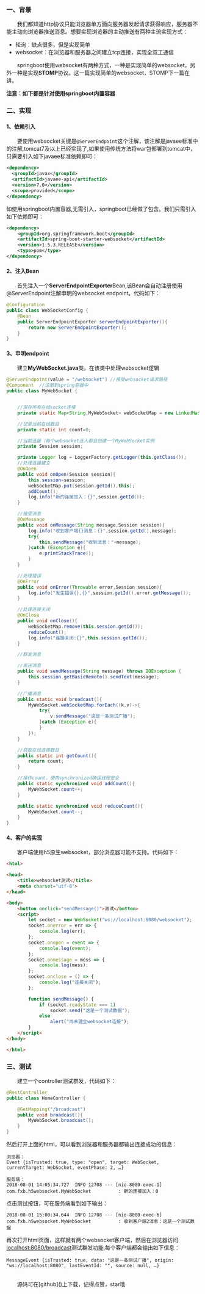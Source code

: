 <h3 id="#一、背景">一、背景</h3>

&emsp;&emsp;我们都知道http协议只能浏览器单方面向服务器发起请求获得响应，服务器不能主动向浏览器推送消息。想要实现浏览器的主动推送有两种主流实现方式：

- 轮询：缺点很多，但是实现简单
- websocket：在浏览器和服务器之间建立tcp连接，实现全双工通信

&emsp;&emsp;springboot使用websocket有两种方式，一种是实现简单的websocket，另外一种是实现**STOMP**协议。这一篇实现简单的websocket，STOMP下一篇在讲。

**注意：如下都是针对使用springboot内置容器**

<h3 id="二、实现">二、实现</h3>

<h4 id="1、依赖引入">1、依赖引入</h4>

&emsp;&emsp;要使用websocket关键是`@ServerEndpoint`这个注解，该注解是javaee标准中的注解,tomcat7及以上已经实现了,如果使用传统方法将war包部署到tomcat中，只需要引入如下javaee标准依赖即可：
```xml
<dependency>
  <groupId>javax</groupId>
  <artifactId>javaee-api</artifactId>
  <version>7.0</version>
  <scope>provided</scope>
</dependency>
```
如使用springboot内置容器,无需引入，springboot已经做了包含。我们只需引入如下依赖即可：
```xml
<dependency>
    <groupId>org.springframework.boot</groupId>
    <artifactId>spring-boot-starter-websocket</artifactId>
    <version>1.5.3.RELEASE</version>
    <type>pom</type>
</dependency>
```

<h4 id="2、注入Bean">2、注入Bean</h4>

&emsp;&emsp;首先注入一个**ServerEndpointExporter**Bean,该Bean会自动注册使用@ServerEndpoint注解申明的websocket endpoint。代码如下：
```java
@Configuration
public class WebSocketConfig {
    @Bean
    public ServerEndpointExporter serverEndpointExporter(){
        return new ServerEndpointExporter();
    }
}
```

<h4 id="3、申明endpoint">3、申明endpoint</h4>

&emsp;&emsp;建立**MyWebSocket.java**类，在该类中处理websocket逻辑
```java
@ServerEndpoint(value = "/websocket") //接受websocket请求路径
@Component  //注册到spring容器中
public class MyWebSocket {


    //保存所有在线socket连接
    private static Map<String,MyWebSocket> webSocketMap = new LinkedHashMap<>();

    //记录当前在线数目
    private static int count=0;

    //当前连接（每个websocket连入都会创建一个MyWebSocket实例
    private Session session;

    private Logger log = LoggerFactory.getLogger(this.getClass());
    //处理连接建立
    @OnOpen
    public void onOpen(Session session){
        this.session=session;
        webSocketMap.put(session.getId(),this);
        addCount();
        log.info("新的连接加入：{}",session.getId());
    }

    //接受消息
    @OnMessage
    public void onMessage(String message,Session session){
        log.info("收到客户端{}消息：{}",session.getId(),message);
        try{
            this.sendMessage("收到消息："+message);
        }catch (Exception e){
            e.printStackTrace();
        }
    }

    //处理错误
    @OnError
    public void onError(Throwable error,Session session){
        log.info("发生错误{},{}",session.getId(),error.getMessage());
    }

    //处理连接关闭
    @OnClose
    public void onClose(){
        webSocketMap.remove(this.session.getId());
        reduceCount();
        log.info("连接关闭:{}",this.session.getId());
    }

    //群发消息

    //发送消息
    public void sendMessage(String message) throws IOException {
        this.session.getBasicRemote().sendText(message);
    }

    //广播消息
    public static void broadcast(){
        MyWebSocket.webSocketMap.forEach((k,v)->{
            try{
                v.sendMessage("这是一条测试广播");
            }catch (Exception e){
            }
        });
    }

    //获取在线连接数目
    public static int getCount(){
        return count;
    }

    //操作count，使用synchronized确保线程安全
    public static synchronized void addCount(){
        MyWebSocket.count++;
    }

    public static synchronized void reduceCount(){
        MyWebSocket.count--;
    }
}
```

<h4 id="4、客户的实现">4、客户的实现</h4>

&emsp;&emsp;客户端使用h5原生websocket，部分浏览器可能不支持。代码如下：
```html
<html>

<head>
    <title>websocket测试</title>
    <meta charset="utf-8">
</head>

<body>
    <button onclick="sendMessage()">测试</button>
    <script>
        let socket = new WebSocket("ws://localhost:8080/websocket");
        socket.onerror = err => {
            console.log(err);
        };
        socket.onopen = event => {
            console.log(event);
        };
        socket.onmessage = mess => {
            console.log(mess);
        };
        socket.onclose = () => {
            console.log("连接关闭");
        };

        function sendMessage() {
            if (socket.readyState === 1)
                socket.send("这是一个测试数据");
            else
                alert("尚未建立websocket连接");
        }
    </script>
</body>

</html>
```

<h3 id="三、测试">三、测试</h3>

&emsp;&emsp;建立一个controller测试群发，代码如下：
```java
@RestController
public class HomeController {

    @GetMapping("/broadcast")
    public void broadcast(){
        MyWebSocket.broadcast();
    }
}
```
然后打开上面的html，可以看到浏览器和服务器都输出连接成功的信息：
```
浏览器：
Event {isTrusted: true, type: "open", target: WebSocket, currentTarget: WebSocket, eventPhase: 2, …}

服务端：
2018-08-01 14:05:34.727  INFO 12708 --- [nio-8080-exec-1] com.fxb.h5websocket.MyWebSocket          : 新的连接加入：0
```
点击测试按钮，可在服务端看到如下输出：
```
2018-08-01 15:00:34.644  INFO 12708 --- [nio-8080-exec-6] com.fxb.h5websocket.MyWebSocket          : 收到客户端2消息：这是一个测试数据
```
再次打开html页面，这样就有两个websocket客户端，然后在浏览器访问[localhost:8080/broadcast](localhost:8080/broadcast)测试群发功能,每个客户端都会输出如下信息：
```
MessageEvent {isTrusted: true, data: "这是一条测试广播", origin: "ws://localhost:8080", lastEventId: "", source: null, …}
```
<br/>
&emsp;&emsp;源码可在[github]()上下载，记得点赞，star哦

